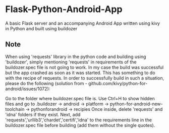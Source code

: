 # Flask-Python-Android-App
A basic Flask server and an accompanying Android App written using kivy in Python and built using buildozer

## Note
When using 'requests' library in the python code and building using 'buildozer', simply mentioning 'requests' in requirements of the buildozer.spec file is not going to work. In my case the build was successful but the app crashed as soon as it was started. This has something to do with the recipe of requests. In order to successfully build in such a situation, please do the following (solution from - github.com/kivy/python-for-android/issues/1072): 

Go to the folder where buildozer.spec file is. Use Ctrl+H to show hidden files and go to .buildozer -> android -> platform -> python-for-android-new-toolchain -> pythonforandroid -> recipies
Once inside, delete 'requests' and 'idna' folders if they exist.
Next, add 'requests','urllib3','chardet','certifi','idna' to the requirements line in the buildozer.spec file before building (add them without the single quotes).
